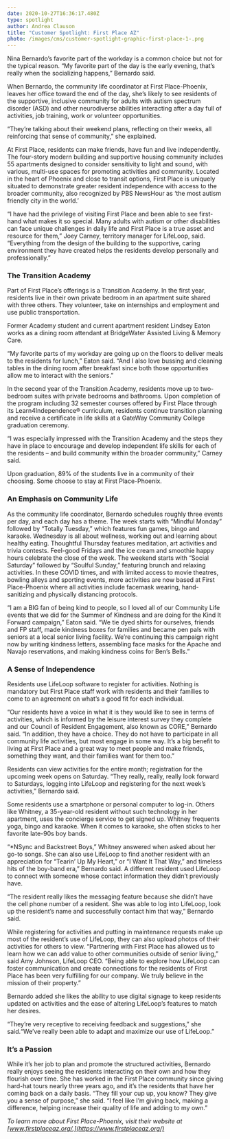 ```yaml
---
date: 2020-10-27T16:36:17.480Z
type: spotlight
author: Andrea Clauson
title: "Customer Spotlight: First Place AZ"
photo: /images/cms/customer-spotlight-graphic-first-place-1-.png
---
```

Nina Bernardo’s favorite part of the workday is a common choice but not for the typical reason. “My favorite part of the day is the early evening, that’s really when the socializing happens,” Bernardo said.

When Bernardo, the community life coordinator at First Place-Phoenix, leaves her office toward the end of the day, she’s likely to see residents of the supportive, inclusive community for adults with autism spectrum disorder (ASD) and other neurodiverse abilities interacting after a day full of activities, job training, work or volunteer opportunities.

“They’re talking about their weekend plans, reflecting on their weeks, all reinforcing that sense of community,” she explained.

At First Place, residents can make friends, have fun and live independently. The four-story modern building and supportive housing community includes 55 apartments designed to consider sensitivity to light and sound, with various, multi-use spaces for promoting activities and community. Located in the heart of Phoenix and close to transit options, First Place is uniquely situated to demonstrate greater resident independence with access to the broader community, also recognized by PBS NewsHour as ‘the most autism friendly city in the world.’

“I have had the privilege of visiting First Place and been able to see first-hand what makes it so special. Many adults with autism or other disabilities can face unique challenges in daily life and First Place is a true asset and resource for them,” Joey Carney, territory manager for LifeLoop, said. “Everything from the design of the building to the supportive, caring environment they have created helps the residents develop personally and professionally.”



### **The Transition Academy**

Part of First Place’s offerings is a Transition Academy. In the first year, residents live in their own private bedroom in an apartment suite shared with three others. They volunteer, take on internships and employment and use public transportation.

Former Academy student and current apartment resident Lindsey Eaton works as a dining room attendant at BridgeWater Assisted Living & Memory Care.

“My favorite parts of my workday are going up on the floors to deliver meals to the residents for lunch,” Eaton said. “And I also love bussing and cleaning tables in the dining room after breakfast since both those opportunities allow me to interact with the seniors.”

In the second year of the Transition Academy, residents move up to two-bedroom suites with private bedrooms and bathrooms. Upon completion of the program including 32 semester courses offered by First Place through its Learn4Independence® curriculum, residents continue transition planning and receive a certificate in life skills at a GateWay Community College graduation ceremony.

“I was especially impressed with the Transition Academy and the steps they have in place to encourage and develop independent life skills for each of the residents – and build community within the broader community,” Carney said.

Upon graduation, 89% of the students live in a community of their choosing. Some choose to stay at First Place-Phoenix.



### **An Emphasis on Community Life**

As the community life coordinator, Bernardo schedules roughly three events per day, and each day has a theme. The week starts with “Mindful Monday” followed by “Totally Tuesday,” which features fun games, bingo and karaoke. Wednesday is all about wellness, working out and learning about healthy eating. Thoughtful Thursday features meditation, art activities and trivia contests. Feel-good Fridays and the ice cream and smoothie happy hours celebrate the close of the week. The weekend starts with “Social Saturday” followed by “Soulful Sunday,” featuring brunch and relaxing activities. In these COVID times, and with limited access to movie theatres, bowling alleys and sporting events, more activities are now based at First Place-Phoenix where all activities include facemask wearing, hand-sanitizing and physically distancing protocols. 

“I am a BIG fan of being kind to people, so I loved all of our Community Life events that we did for the Summer of Kindness and are doing for the Kind It Forward campaign,” Eaton said. “We tie dyed shirts for ourselves, friends and FP staff, made kindness boxes for families and became pen pals with seniors at a local senior living facility. We’re continuing this campaign right now by writing kindness letters, assembling face masks for the Apache and Navajo reservations, and making kindness coins for Ben’s Bells.”



### **A Sense of Independence**

Residents use LifeLoop software to register for activities. Nothing is mandatory but First Place staff work with residents and their families to come to an agreement on what’s a good fit for each individual.

“Our residents have a voice in what it is they would like to see in terms of activities, which is informed by the leisure interest survey they complete and our Council of Resident Engagement, also known as CORE,” Bernardo said. “In addition, they have a choice. They do not have to participate in all community life activities, but most engage in some way. It’s a big benefit to living at First Place and a great way to meet people and make friends, something they want, and their families want for them too.”

Residents can view activities for the entire month; registration for the upcoming week opens on Saturday. “They really, really, really look forward to Saturdays, logging into LifeLoop and registering for the next week’s activities,” Bernardo said.

Some residents use a smartphone or personal computer to log-in. Others like Whitney, a 35-year-old resident without such technology in her apartment, uses the concierge service to get signed up. Whitney frequents yoga, bingo and karaoke. When it comes to karaoke, she often sticks to her favorite late-90s boy bands.

“*NSync and Backstreet Boys,” Whitney answered when asked about her go-to songs. She can also use LifeLoop to find another resident with an appreciation for “Tearin’ Up My Heart,” or “I Want It That Way,” and timeless hits of the boy-band era,” Bernardo said. A different resident used LifeLoop to connect with someone whose contact information they didn’t previously have.

“The resident really likes the messaging feature because she didn’t have the cell phone number of a resident. She was able to log into LifeLoop, look up the resident’s name and successfully contact him that way,” Bernardo said.

While registering for activities and putting in maintenance requests make up most of the resident’s use of LifeLoop, they can also upload photos of their activities for others to view. “Partnering with First Place has allowed us to learn how we can add value to other communities outside of senior living,” said Amy Johnson, LifeLoop CEO. “Being able to explore how LifeLoop can foster communication and create connections for the residents of First Place has been very fulfilling for our company. We truly believe in the mission of their property.”

Bernardo added she likes the ability to use digital signage to keep residents updated on activities and the ease of altering LifeLoop’s features to match her desires.

“They’re very receptive to receiving feedback and suggestions,” she said.“We’ve really been able to adapt and maximize our use of LifeLoop.”



### **It’s a Passion**

While it’s her job to plan and promote the structured activities, Bernardo really enjoys seeing the residents interacting on their own and how they flourish over time. She has worked in the First Place community since giving hard-hat tours nearly three years ago, and it’s the residents that have her coming back on a daily basis. “They fill your cup up, you know? They give you a sense of purpose,” she said. “I feel like I’m giving back, making a difference, helping increase their quality of life and adding to my own.”

*To learn more about First Place-Phoenix, visit their website at [www.firstplaceaz.org/.](https://www.firstplaceaz.org/)*